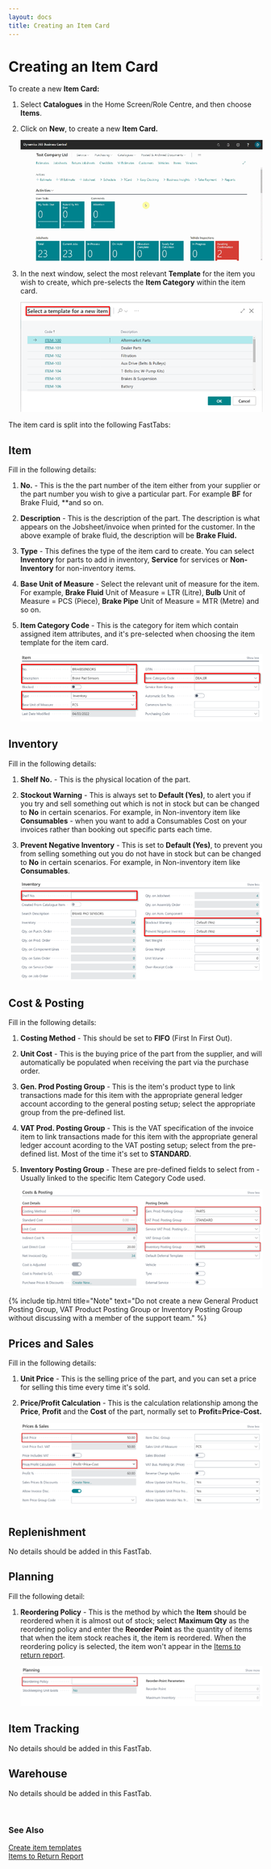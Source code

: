 ```yaml
---
layout: docs
title: Creating an Item Card
---
```


# Creating an Item Card
To create a new **Item Card:**
1. Select **Catalogues** in the Home Screen/Role Centre, and then choose **Items**.
2. Click on **New**, to create a new **Item Card.**

   ![](media/garagehive-create-an-item-card1.gif)

3. In the next window, select the most relevant **Template** for the item you wish to create, which pre-selects the **Item Category** within the item card.

   ![](media/garagehive-create-an-item-card2.png)


The item card is split into the following FastTabs:

## Item
Fill in the following details:
1. **No.**  - This is the the part number of the item either from your supplier or the part number you wish to give a particular part. For example **BF** for Brake Fluid, **and so on.
2. **Description** - This is the description of the part. The description is what appears on the Jobsheet/invoice when printed for the customer. In the above example of brake fluid, the description will be **Brake Fluid.**
3. **Type** - This defines the type of the item card to create. You can select **Inventory** for parts to add in inventory, **Service** for services or **Non-Inventory** for non-inventory items.
4. **Base Unit of Measure** - Select the relevant unit of measure for the item. For example, **Brake Fluid** Unit of Measure = LTR (Litre), **Bulb** Unit of Measure = PCS (Piece), **Brake Pipe** Unit of Measure = MTR (Metre) and so on.
5. **Item Category Code** - This is the category for item which contain assigned item attributes, and it's pre-selected when choosing the item template for the item card.

   ![](media/garagehive-create-an-item-card3.png)

## Inventory
Fill in the following details:
1. **Shelf No.** - This is the physical location of the part.
2. **Stockout Warning** - This is always set to **Default (Yes)**, to alert you if you try and sell something out which is not in stock but can be changed to **No** in certain scenarios. For example, in Non-inventory item like **Consumables** - when you want to add a Consumables Cost on your invoices rather than booking out specific parts each time.
3. **Prevent Negative Inventory** - This is set to **Default (Yes)**, to prevent you from selling something out you do not have in stock but can be changed to **No** in certain scenarios. For example, in Non-inventory item like **Consumables**.

   ![](media/garagehive-create-an-item-card4.png)

## Cost & Posting
Fill in the following details:
1. **Costing Method** - This should be set to **FIFO** (First In First Out).
2. **Unit Cost** - This is the buying price of the part from the supplier, and will automatically be populated when receiving the part via the purchase order.
3. **Gen. Prod Posting Group** - This is the item's product type to link transactions made for this item with the appropriate general ledger account according to the general posting setup; select the appropriate group from the pre-defined list. 
4. **VAT Prod. Posting Group** - This is the VAT specification of the invoice item to link transactions made for this item with the appropriate general ledger account acording to the VAT posting setup; select from the pre-defined list. Most of the time it's set to **STANDARD**.
5. **Inventory Posting Group** - These are pre-defined fields to select from - Usually linked to the specific Item Category Code used.

   ![](media/garagehive-create-an-item-card5.png)

{% include tip.html title="Note" text="Do not create a new General Product Posting Group, VAT Product Posting Group or Inventory Posting Group without discussing with a member of the support team." %}

## Prices and Sales
Fill in the following details:
1. **Unit Price**  - This is the selling price of the part, and you can set a price for selling this time every time it's sold.
2. **Price/Profit Calculation** - This is the calculation relationship among the **Price**, **Profit** and the **Cost** of the part, normally set to **Profit=Price-Cost.**

   ![](media/garagehive-create-an-item-card6.png)

## Replenishment
No details should be added in this FastTab.

## Planning
Fill the following detail:
1. **Reordering Policy** - This is the method by which the **Item** should be reordered when it is almost out of stock; select **Maximum Qty** as the reordering policy and enter the **Reorder Point** as the quantity of items that when the item stock reaches it, the item is reordered. When the reordering policy is selected, the item won't appear in the [Items to return report](garagehive-items-to-return.html).

   ![](media/garagehive-create-an-item-card7.png)

## Item Tracking
No details should be added in this FastTab.

## Warehouse
No details should be added in this FastTab.


<br>

### See Also 

[Create item templates](/docs/create-item-templates.html "Create item templates") \
[Items to Return Report](/docs/garagehive-items-to-return.html "Items to Return Report")
